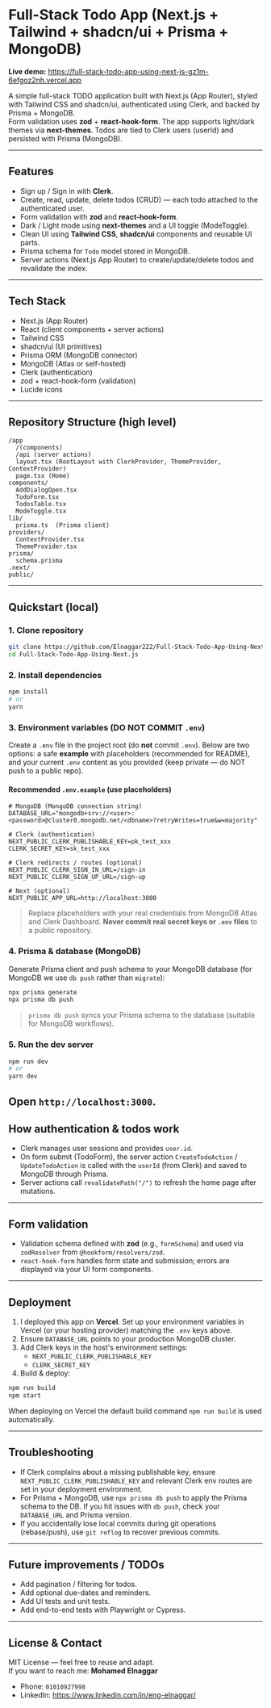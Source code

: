 # Full-Stack Todo App (Next.js + Tailwind + shadcn/ui + Prisma + MongoDB)

**Live demo:** https://full-stack-todo-app-using-next-js-gz1m-6efgoz2nh.vercel.app

A simple full-stack TODO application built with Next.js (App Router), styled with Tailwind CSS and shadcn/ui, authenticated using Clerk, and backed by Prisma + MongoDB.  
Form validation uses **zod** + **react-hook-form**. The app supports light/dark themes via **next-themes**. Todos are tied to Clerk users (userId) and persisted with Prisma (MongoDB).

---

## Features

- Sign up / Sign in with **Clerk**.
- Create, read, update, delete todos (CRUD) — each todo attached to the authenticated user.
- Form validation with **zod** and **react-hook-form**.
- Dark / Light mode using **next-themes** and a UI toggle (ModeToggle).
- Clean UI using **Tailwind CSS**, **shadcn/ui** components and reusable UI parts.
- Prisma schema for `Todo` model stored in MongoDB.
- Server actions (Next.js App Router) to create/update/delete todos and revalidate the index.

---

## Tech Stack

- Next.js (App Router)
- React (client components + server actions)
- Tailwind CSS
- shadcn/ui (UI primitives)
- Prisma ORM (MongoDB connector)
- MongoDB (Atlas or self-hosted)
- Clerk (authentication)
- zod + react-hook-form (validation)
- Lucide icons

---

## Repository Structure (high level)

```
/app
  /(components)
  /api (server actions)
  layout.tsx (RootLayout with ClerkProvider, ThemeProvider, ContextProvider)
  page.tsx (Home)
components/
  AddDialogOpen.tsx
  TodoForm.tsx
  TodosTable.tsx
  ModeToggle.tsx
lib/
  prisma.ts  (Prisma client)
providers/
  ContextProvider.tsx
  ThemeProvider.tsx
prisma/
  schema.prisma
.next/
public/
```

---

## Quickstart (local)

### 1. Clone repository
```bash
git clone https://github.com/Elnaggar222/Full-Stack-Todo-App-Using-Next.js.git
cd Full-Stack-Todo-App-Using-Next.js
```

### 2. Install dependencies
```bash
npm install
# or
yarn
```

### 3. Environment variables (DO NOT COMMIT `.env`)
Create a `.env` file in the project root (do **not** commit `.env`). Below are two options: a safe **example** with placeholders (recommended for README), and your current `.env` content as you provided (keep private — do NOT push to a public repo).

#### Recommended `.env.example` (use placeholders)
```env
# MongoDB (MongoDB connection string)
DATABASE_URL="mongodb+srv://<user>:<password>@cluster0.mongodb.net/<dbname>?retryWrites=true&w=majority"

# Clerk (authentication)
NEXT_PUBLIC_CLERK_PUBLISHABLE_KEY=pk_test_xxx
CLERK_SECRET_KEY=sk_test_xxx

# Clerk redirects / routes (optional)
NEXT_PUBLIC_CLERK_SIGN_IN_URL=/sign-in
NEXT_PUBLIC_CLERK_SIGN_UP_URL=/sign-up

# Next (optional)
NEXT_PUBLIC_APP_URL=http://localhost:3000
```

> Replace placeholders with your real credentials from MongoDB Atlas and Clerk Dashboard. **Never commit real secret keys or `.env` files** to a public repository.


### 4. Prisma & database (MongoDB)

Generate Prisma client and push schema to your MongoDB database (for MongoDB we use `db push` rather than `migrate`):

```bash
npx prisma generate
npx prisma db push
```

> `prisma db push` syncs your Prisma schema to the database (suitable for MongoDB workflows).

### 5. Run the dev server
```bash
npm run dev
# or
yarn dev
```

Open `http://localhost:3000`.
---

## How authentication & todos work

- Clerk manages user sessions and provides `user.id`.
- On form submit (TodoForm), the server action `CreateTodoAction` / `UpdateTodoAction` is called with the `userId` (from Clerk) and saved to MongoDB through Prisma.
- Server actions call `revalidatePath("/")` to refresh the home page after mutations.

---

## Form validation

- Validation schema defined with **zod** (e.g., `formSchema`) and used via `zodResolver` from `@hookform/resolvers/zod`.
- `react-hook-form` handles form state and submission; errors are displayed via your UI form components.

---

## Deployment

1. I deployed this app on **Vercel**. Set up your environment variables in Vercel (or your hosting provider) matching the `.env` keys above.
2. Ensure `DATABASE_URL` points to your production MongoDB cluster.
3. Add Clerk keys in the host's environment settings:
   - `NEXT_PUBLIC_CLERK_PUBLISHABLE_KEY`
   - `CLERK_SECRET_KEY`
4. Build & deploy:
```bash
npm run build
npm start
```

When deploying on Vercel the default build command `npm run build` is used automatically.

---

## Troubleshooting

- If Clerk complains about a missing publishable key, ensure `NEXT_PUBLIC_CLERK_PUBLISHABLE_KEY` and relevant Clerk env routes are set in your deployment environment.
- For Prisma + MongoDB, use `npx prisma db push` to apply the Prisma schema to the DB. If you hit issues with `db push`, check your `DATABASE_URL` and Prisma version.
- If you accidentally lose local commits during git operations (rebase/push), use `git reflog` to recover previous commits.

---

## Future improvements / TODOs

- Add pagination / filtering for todos.
- Add optional due-dates and reminders.
- Add UI tests and unit tests.
- Add end-to-end tests with Playwright or Cypress.

---

## License & Contact

MIT License — feel free to reuse and adapt.  
If you want to reach me: **Mohamed Elnaggar**  
- Phone: `01010927998`  
- LinkedIn: https://www.linkedin.com/in/eng-elnaggar/

